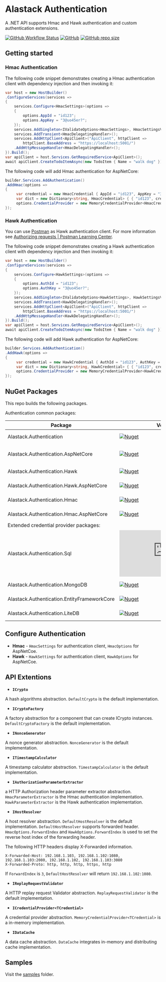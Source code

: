 # Alastack Authentication

A .NET API supports Hmac and Hawk authentication and custom authentication extensions.

[![GitHub Workflow Status](https://img.shields.io/github/workflow/status/kyzala/AlastackAuthentication/.NET)](https://github.com/kyzala/AlastackAuthentication/actions/workflows/dotnet.yml) [![GitHub](https://img.shields.io/github/license/kyzala/AlastackAuthentication)](LICENSE) [![GitHub repo size](https://img.shields.io/github/repo-size/kyzala/AlastackAuthentication)](https://github.com/kyzala/AlastackAuthentication/releases/latest)

## Getting started

### Hmac Authentication

The following code snippet demonstrates creating a Hmac authentication client with dependency injection and then invoking it:

```csharp
var host = new HostBuilder()
.ConfigureServices(services =>
{
    services.Configure<HmacSettings>(options =>
    {
        options.AppId = "id123";
        options.AppKey = "3@uo45er?";
    });
    services.AddSingleton<IValidateOptions<HmacSettings>, HmacSettingsValidation>();
    services.AddTransient<HmacDelegatingHandler>();
    services.AddHttpClient<ApiClient>("ApiClient", httpClient => 
        httpClient.BaseAddress = "https://localhost:5001/")
    .AddHttpMessageHandler<HmacDelegatingHandler>();
}).Build();
var apiClient = host.Services.GetRequiredService<ApiClient>();
await apiClient.CreateTodoItemAsync(new TodoItem { Name = "walk dog" });
```

The following code will add Hmac authentication for AspNetCore:

```csharp
builder.Services.AddAuthentication()
.AddHmac(options =>
{
     var credential = new HmacCredential { AppId = "id123", AppKey = "3@uo45er?" };
     var dict = new Dictionary<string, HmacCredential> { { "id123", credential } };
     options.CredentialProvider = new MemoryCredentialProvider<HmacCredential>(dict);
});
```

### Hawk Authentication

You can use [Postman](https://www.postman.com/) as Hawk authentication client. For more information see [Authorizing requests | Postman Learning Center](https://learning.postman.com/docs/sending-requests/authorization/#hawk-authentication).

The following code snippet demonstrates creating a Hawk authentication client with dependency injection and then invoking it:

```csharp
var host = new HostBuilder()
.ConfigureServices(services =>
{
    services.Configure<HawkSettings>(options =>
    {
        options.AuthId = "id123";
        options.AuthKey = "3@uo45er?";
    });
    services.AddSingleton<IValidateOptions<HawkSettings>, HawkSettingsValidation>();
    services.AddTransient<HawkDelegatingHandler>();
    services.AddHttpClient<ApiClient>("ApiClient", httpClient => 
        httpClient.BaseAddress = "https://localhost:5001/")
    .AddHttpMessageHandler<HawkDelegatingHandler>();
}).Build();
var apiClient = host.Services.GetRequiredService<ApiClient>();
await apiClient.CreateTodoItemAsync(new TodoItem { Name = "walk dog" });
```

The following code will add Hawk authentication for AspNetCore:

```csharp
builder.Services.AddAuthentication()
.AddHawk(options =>
{
     var credential = new HawkCredential { AuthId = "id123", AuthKey = "3@uo45er?" };
     var dict = new Dictionary<string, HawkCredential> { { "id123", credential } };
     options.CredentialProvider = new MemoryCredentialProvider<HawkCredential>(dict);
});
```

## NuGet Packages

This repo builds the following packages.

Authentication common packages:

| Package                                 | Version                                                      | Description                                                  |
| --------------------------------------- | ------------------------------------------------------------ | ------------------------------------------------------------ |
| Alastack.Authentication                 | [![Nuget](https://img.shields.io/nuget/v/Alastack.Authentication)](https://www.nuget.org/packages/Alastack.Authentication) | Authentication abstraction.                     |
| Alastack.Authentication.AspNetCore      | [![Nuget](https://img.shields.io/nuget/v/Alastack.Authentication.AspNetCore)](https://www.nuget.org/packages/Alastack.Authentication.AspNetCore) | Authentication abstraction for ASP.NET Core. |
| Alastack.Authentication.Hawk            | [![Nuget](https://img.shields.io/nuget/v/Alastack.Authentication.Hawk)](https://www.nuget.org/packages/Alastack.Authentication.Hawk) | Hawk authentication client.               |
| Alastack.Authentication.Hawk.AspNetCore | [![Nuget](https://img.shields.io/nuget/v/Alastack.Authentication.Hawk.AspNetCore)](https://www.nuget.org/packages/Alastack.Authentication.Hawk.AspNetCore) | Hawk authentication for ASP.NET Core. |
| Alastack.Authentication.Hmac            | [![Nuget](https://img.shields.io/nuget/v/Alastack.Authentication.Hmac)](https://www.nuget.org/packages/Alastack.Authentication.Hmac) | Hmac authentication client.               |
| Alastack.Authentication.Hmac.AspNetCore | [![Nuget](https://img.shields.io/nuget/v/Alastack.Authentication.Hmac.AspNetCore)](https://www.nuget.org/packages/Alastack.Authentication.Hmac.AspNetCore) | Hmac authentication for ASP.NET Core. |
| Extended credential provider packages: |  |  |
| Alastack.Authentication.Sql             | [![Nuget](https://img.shields.io/nuget/v/Alastack.Authentication.Sql)](https://www.nuget.org/packages/Alastack.Authentication.Sql) | Sql CredentialProvider.                   |
| Alastack.Authentication.MongoDB             | [![Nuget](https://img.shields.io/nuget/v/Alastack.Authentication.MongoDB)](https://www.nuget.org/packages/Alastack.Authentication.MongoDB) | MongoDB CredentialProvider.                   |
| Alastack.Authentication.EntityFrameworkCore             | [![Nuget](https://img.shields.io/nuget/v/Alastack.Authentication.EntityFrameworkCore)](https://www.nuget.org/packages/Alastack.Authentication.EntityFrameworkCore) | EntityFrameworkCore CredentialProvider.                   |
| Alastack.Authentication.LiteDB             | [![Nuget](https://img.shields.io/nuget/v/Alastack.Authentication.LiteDB)](https://www.nuget.org/packages/Alastack.Authentication.LiteDB) | LiteDB CredentialProvider.                   |

## Configure Authentication

- **Hmac** - `HmacSettings` for authentication client, `HmacOptions` for AspNetCoe.
- **Hawk** - `HawkSettings` for authentication client, `HawkOptions` for AspNetCoe.

## API Extentions

- **`ICrypto`**

A hash algorithms abstraction. `DefaultCrypto` is the default implementation.

- **`ICryptoFactory`**

A factory abstraction for a component that can create ICrypto instances. `DefaultCryptoFactory` is the default implementation.

- **`INonceGenerator`**

A nonce generator abstraction. `NonceGenerator` is the default implementation.

- **`ITimestampCalculator`**

A timestamp calculator abstraction. `TimestampCalculator` is the default implementation.

- **`IAuthorizationParameterExtractor`**

a HTTP Authorization header parameter extractor abstraction. `HmacParameterExtractor` is the Hmac authentication implementation. `HawkParameterExtractor` is the Hawk authentication implementation.

- **`IHostResolver`**

A host resolver abstraction. `DefaultHostResolver` is the default implementation. `DefaultHostResolver` supports forwarded header. `HmacOptions.ForwardIndex` and `HawkOptions.ForwardIndex` is used to set the reverse host index of the forwarding header.

The following HTTP headers display X-Forwarded information.

```http
X-Forwarded-Host: 192.168.1.103, 192.168.1.102:1080, 192.168.1.103:2080, 192.168.1.102, 192.168.1.103:3080
X-Forwarded-Proto: http, http, http, https, http
```

If `ForwardIndex` is `3`, `DefaultHostResolver` will return `192.168.1.102:1080`.

- **`IReplayRequestValidator`**

A HTTP replay request Validator abstraction. `ReplayRequestValidator` is the default implementation.

- **`ICredentialProvider<TCredential>`**

A credential provider abstraction. `MemoryCredentialProvider<TCredential>` is a in-memory implementation.

- **`IDataCache`**

A data cache abstraction. `DataCache` integrates in-memory and distributing cache implementation.

## Samples

Visit the [samples](https://github.com/kyzala/AlastackAuthentication/tree/main/samples) folder.
